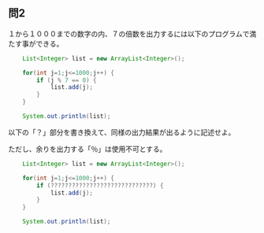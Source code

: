 ## 問2
１から１０００までの数字の内、７の倍数を出力するには以下のプログラムで満たす事ができる。
``` Java
    List<Integer> list = new ArrayList<Integer>();

    for(int j=1;j<=1000;j++) {
        if (j % 7 == 0) {
            list.add(j);
        }
    }

    System.out.println(list);
```
以下の「？」部分を書き換えて、同様の出力結果が出るように記述せよ。

ただし、余りを出力する「％」は使用不可とする。
``` Java
    List<Integer> list = new ArrayList<Integer>();

    for(int j=1;j<=1000;j++) {
        if (?????????????????????????????) {
            list.add(j);
        }
    }

    System.out.println(list);
```
